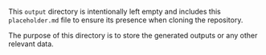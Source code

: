 This `output` directory is intentionally left empty and includes this `placeholder.md` file to ensure its presence when cloning the repository.

The purpose of this directory is to store the generated outputs or any other relevant data.

